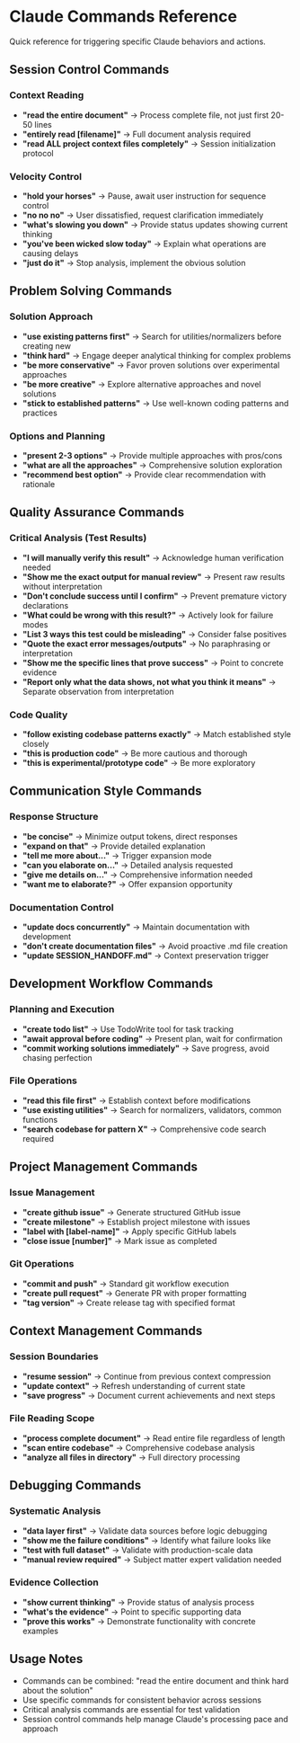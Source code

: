 # Claude Commands Reference

Quick reference for triggering specific Claude behaviors and actions.

## Session Control Commands

### Context Reading
- **"read the entire document"** → Process complete file, not just first 20-50 lines
- **"entirely read [filename]"** → Full document analysis required
- **"read ALL project context files completely"** → Session initialization protocol

### Velocity Control  
- **"hold your horses"** → Pause, await user instruction for sequence control
- **"no no no"** → User dissatisfied, request clarification immediately
- **"what's slowing you down"** → Provide status updates showing current thinking
- **"you've been wicked slow today"** → Explain what operations are causing delays
- **"just do it"** → Stop analysis, implement the obvious solution

## Problem Solving Commands

### Solution Approach
- **"use existing patterns first"** → Search for utilities/normalizers before creating new
- **"think hard"** → Engage deeper analytical thinking for complex problems
- **"be more conservative"** → Favor proven solutions over experimental approaches
- **"be more creative"** → Explore alternative approaches and novel solutions
- **"stick to established patterns"** → Use well-known coding patterns and practices

### Options and Planning
- **"present 2-3 options"** → Provide multiple approaches with pros/cons
- **"what are all the approaches"** → Comprehensive solution exploration
- **"recommend best option"** → Provide clear recommendation with rationale

## Quality Assurance Commands

### Critical Analysis (Test Results)
- **"I will manually verify this result"** → Acknowledge human verification needed
- **"Show me the exact output for manual review"** → Present raw results without interpretation
- **"Don't conclude success until I confirm"** → Prevent premature victory declarations
- **"What could be wrong with this result?"** → Actively look for failure modes
- **"List 3 ways this test could be misleading"** → Consider false positives
- **"Quote the exact error messages/outputs"** → No paraphrasing or interpretation
- **"Show me the specific lines that prove success"** → Point to concrete evidence
- **"Report only what the data shows, not what you think it means"** → Separate observation from interpretation

### Code Quality
- **"follow existing codebase patterns exactly"** → Match established style closely
- **"this is production code"** → Be more cautious and thorough
- **"this is experimental/prototype code"** → Be more exploratory

## Communication Style Commands

### Response Structure
- **"be concise"** → Minimize output tokens, direct responses
- **"expand on that"** → Provide detailed explanation
- **"tell me more about..."** → Trigger expansion mode
- **"can you elaborate on..."** → Detailed analysis requested
- **"give me details on..."** → Comprehensive information needed
- **"want me to elaborate?"** → Offer expansion opportunity

### Documentation Control
- **"update docs concurrently"** → Maintain documentation with development
- **"don't create documentation files"** → Avoid proactive .md file creation
- **"update SESSION_HANDOFF.md"** → Context preservation trigger

## Development Workflow Commands

### Planning and Execution
- **"create todo list"** → Use TodoWrite tool for task tracking
- **"await approval before coding"** → Present plan, wait for confirmation
- **"commit working solutions immediately"** → Save progress, avoid chasing perfection

### File Operations
- **"read this file first"** → Establish context before modifications
- **"use existing utilities"** → Search for normalizers, validators, common functions
- **"search codebase for pattern X"** → Comprehensive code search required

## Project Management Commands

### Issue Management
- **"create github issue"** → Generate structured GitHub issue
- **"create milestone"** → Establish project milestone with issues
- **"label with [label-name]"** → Apply specific GitHub labels
- **"close issue [number]"** → Mark issue as completed

### Git Operations
- **"commit and push"** → Standard git workflow execution
- **"create pull request"** → Generate PR with proper formatting
- **"tag version"** → Create release tag with specified format

## Context Management Commands

### Session Boundaries
- **"resume session"** → Continue from previous context compression
- **"update context"** → Refresh understanding of current state
- **"save progress"** → Document current achievements and next steps

### File Reading Scope
- **"process complete document"** → Read entire file regardless of length
- **"scan entire codebase"** → Comprehensive codebase analysis
- **"analyze all files in directory"** → Full directory processing

## Debugging Commands

### Systematic Analysis
- **"data layer first"** → Validate data sources before logic debugging
- **"show me the failure conditions"** → Identify what failure looks like
- **"test with full dataset"** → Validate with production-scale data
- **"manual review required"** → Subject matter expert validation needed

### Evidence Collection
- **"show current thinking"** → Provide status of analysis process
- **"what's the evidence"** → Point to specific supporting data
- **"prove this works"** → Demonstrate functionality with concrete examples

## Usage Notes
- Commands can be combined: "read the entire document and think hard about the solution"
- Use specific commands for consistent behavior across sessions
- Critical analysis commands are essential for test validation
- Session control commands help manage Claude's processing pace and approach